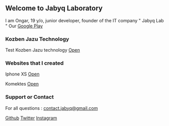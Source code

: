 ## Welcome to Jabyq Laboratory
I am Ongar, 19 y/o, junior developer, founder of the IT company " Jabyq Lab "
Our [Google Play](https://play.google.com/store/apps/dev?id=6423833022222539116) 

### Kozben Jazu Technology
Test Kozben Jazu technology [Open](https://kozben-jazu.netlify.app/)

### Websites that I created
Iphone XS [Open](https://jabyqlab.github.io/iphone/)

Komektes [Open](https://komektes.github.io/info/)

### Support or Contact
For all questions : contact.jabyq@gmail.com

[Github](https://github.com/jabyqlab)
[Twitter](https://twitter.com/ongar_dev)
[Instagram](https://www.instagram.com/ongar.dev/)


